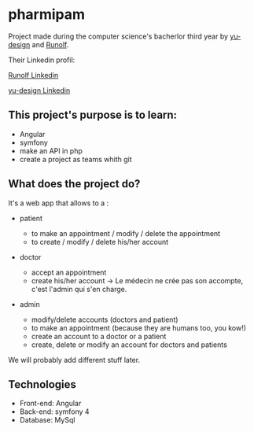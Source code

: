 # pharmipam

Project made during the computer science's bacherlor third year
by [yu-design] and [Runolf]. 

Their Linkedin profil: 

[Runolf Linkedin]

[yu-design Linkedin]

## This project's purpose is to learn:
* Angular
* symfony
* make an API in php
* create a project as teams whith git

[yu-design]:https://github.com/yu-design
[Runolf]:https://github.com/Runolf
[Runolf Linkedin]: https://www.linkedin.com/in/alexandre-liskiewicz-0288ba145/
[yu-design Linkedin]: https://www.linkedin.com/in/julien-deyaert-048a6b17b/

## What does the project do?

It's a web app that allows to a : 
* patient
	* to make an appointment / modify / delete the appointment
	* to create / modify / delete his/her account

* doctor
	* accept an appointment
	* create his/her account -> Le médecin ne crée pas son accompte, c'est l'admin qui s'en charge.

* admin
	* modify/delete accounts (doctors and patient)
	* to make an appointment (because they are humans too, you kow!)
	* create an account to a doctor or a patient
	* create, delete or modify an account for doctors and patients 

We will probably add different stuff later. 

## Technologies

* Front-end: Angular
* Back-end: symfony 4
* Database: MySql
